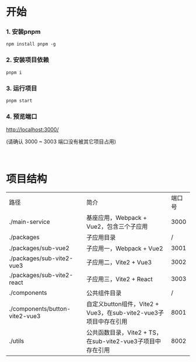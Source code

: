 # 开始

### 1. 安装pnpm
`npm install pnpm -g`

### 2. 安装项目依赖
`pnpm i`

### 3. 运行项目
`pnpm start`

### 4. 预览端口
<http://localhost:3000/>
<p>(请确认 3000 ~ 3003 端口没有被其它项目占用)</p>

<br>

# 项目结构

<table>
    <tr>
        <td>路径</td>
        <td>简介</td>
        <td>端口号</td>
    </tr>
    <tr>
        <td>./main-service</td>
        <td>基座应用，Webpack + Vue2，包含三个子应用</td>
        <td>3000</td>
    </tr>
    <tr>
        <td>./packages</td>
        <td>子应用目录</td>
        <td>/</td>
    </tr>
    <tr>
        <td>./packages/sub-vue2</td>
        <td>子应用一，Webpack + Vue2</td>
        <td>3001</td>
    </tr>
    <tr>
        <td>./packages/sub-vite2-vue3</td>
        <td>子应用二，Vite2 + Vue3</td>
        <td>3002</td>
    </tr>
    <tr>
        <td>./packages/sub-vite2-react</td>
        <td>子应用三，Vite2 + React</td>
        <td>3003</td>
    </tr>
    <tr>
        <td>./components</td>
        <td>公共组件目录</td>
        <td>/</td>
    </tr>
    <tr>
        <td>./components/button-vite2-vue3</td>
        <td>自定义button组件，Vite2 + Vue3，在sub-vite2-vue3子项目中存在引用</td>
        <td>8001</td>
    </tr>
    <tr>
        <td>./utils</td>
        <td>公共函数目录，Vite2 + TS，在sub-vite2-vue3子项目中存在引用</td>
        <td>8002</td>
    </tr>
</table>
